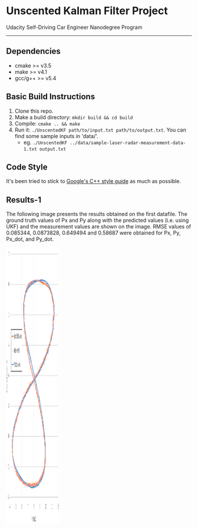 # Unscented Kalman Filter Project 
Udacity Self-Driving Car Engineer Nanodegree Program

---

## Dependencies

* cmake >= v3.5
* make >= v4.1
* gcc/g++ >= v5.4

## Basic Build Instructions

1. Clone this repo.
2. Make a build directory: `mkdir build && cd build`
3. Compile: `cmake .. && make`
4. Run it: `./UnscentedKF path/to/input.txt path/to/output.txt`. You can find
   some sample inputs in 'data/'.
    - eg. `./UnscentedKF ../data/sample-laser-radar-measurement-data-1.txt output.txt`

## Code Style

It's been tried to stick to [Google's C++ style guide](https://google.github.io/styleguide/cppguide.html) as much as possible.

## Results-1

The following image presents the results obtained on the first datafile. The ground truth values of Px and Py along with the predicted values (i.e. using UKF) and the measurement values are shown on the image. RMSE values of 0.085344, 0.0873828, 0.649494 and 0.58687 were obtained for Px, Py, Px_dot, and Py_dot.

<img src="./results/results1.png" alt="Visualization of the resutls for dataset1" height =750 width=144>
